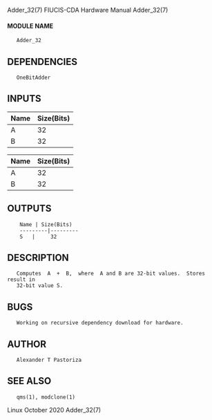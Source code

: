 Adder_32(7)               FIUCIS-CDA Hardware Manual               Adder_32(7)

#### MODULE NAME
       Adder_32

## DEPENDENCIES
       OneBitAdder

## INPUTS
Name | Size(Bits)
------------ | -------------
A | 32
B | 32

Name | Size(Bits)
---------|---------
A   |     32    
B   |     32

## OUTPUTS

        Name | Size(Bits)
        ---------|---------
        S   |     32

## DESCRIPTION
       Computes  A  +  B,  where  A and B are 32-bit values.  Stores result in
       32-bit value S.

## BUGS
       Working on recursive dependency download for hardware.

## AUTHOR
       Alexander T Pastoriza

## SEE ALSO
       qms(1), modclone(1)



Linux                            October 2020                      Adder_32(7)
